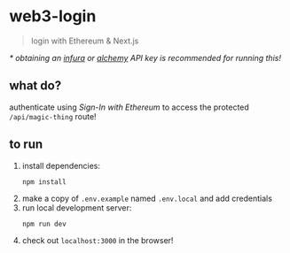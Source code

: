 # web3-login

> login with Ethereum & Next.js

_\* obtaining an [infura](https://infura.io) or [alchemy](https://www.alchemy.com) API key is recommended for running this!_

## what do?

authenticate using _Sign-In with Ethereum_ to access the protected `/api/magic-thing` route!

## to run

1. install dependencies:
   ```
   npm install
   ```
1. make a copy of `.env.example` named `.env.local` and add credentials
1. run local development server:
   ```
   npm run dev
   ```
1. check out `localhost:3000` in the browser!

